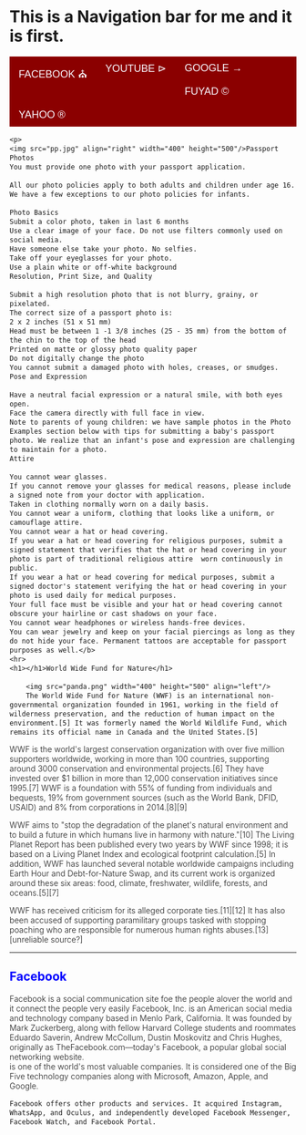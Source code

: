 <!DOCTYPE html>
<html lang="en-BD">
<head>
    <meta charset="UTF-8">
    <meta name="viewport" content="width=device-width, initial-scale=1.0">
    <title>Navigation bar</title>
</head>
<body>
    <h1>This is a Navigation bar for me and it is first.</h1>
    <ul>
        <li><a href="https://www.facebook.com">Facebook &#9962;</a></li>
        <li><a href="https://www.youtube.com">Youtube &#8883;</a></li>
        <li><a href="https://www.google.com">Google &#8594;</a></li>
        <li><a href="https://www.fuyadan.wordpress.com">Fuyad 	&#169;</a></li>
        <li><a href="https://www.yahoo.com">Yahoo &#174;</a></li>
    </ul>
    
    <p>
    <img src="pp.jpg" align="right" width="400" height="500"/>Passport Photos
    You must provide one photo with your passport application.
    
    All our photo policies apply to both adults and children under age 16. We have a few exceptions to our photo policies for infants.
    
    Photo Basics
    Submit a color photo, taken in last 6 months
    Use a clear image of your face. Do not use filters commonly used on social media.
    Have someone else take your photo. No selfies.
    Take off your eyeglasses for your photo.
    Use a plain white or off-white background
    Resolution, Print Size, and Quality
    
    Submit a high resolution photo that is not blurry, grainy, or pixelated.
    The correct size of a passport photo is:
    2 x 2 inches (51 x 51 mm) 
    Head must be between 1 -1 3/8 inches (25 - 35 mm) from the bottom of the chin to the top of the head
    Printed on matte or glossy photo quality paper
    Do not digitally change the photo
    You cannot submit a damaged photo with holes, creases, or smudges.
    Pose and Expression
    
    Have a neutral facial expression or a natural smile, with both eyes open. 
    Face the camera directly with full face in view. 
    Note to parents of young children: we have sample photos in the Photo Examples section below with tips for submitting a baby's passport photo. We realize that an infant's pose and expression are challenging to maintain for a photo. 
    Attire
    
    You cannot wear glasses.
    If you cannot remove your glasses for medical reasons, please include a signed note from your doctor with application.
    Taken in clothing normally worn on a daily basis.  
    You cannot wear a uniform, clothing that looks like a uniform, or camouflage attire. 
    You cannot wear a hat or head covering.
    If you wear a hat or head covering for religious purposes, submit a signed statement that verifies that the hat or head covering in your photo is part of traditional religious attire  worn continuously in public.
    If you wear a hat or head covering for medical purposes, submit a signed doctor's statement verifying the hat or head covering in your photo is used daily for medical purposes.
    Your full face must be visible and your hat or head covering cannot obscure your hairline or cast shadows on your face.
    You cannot wear headphones or wireless hands-free devices.
    You can wear jewelry and keep on your facial piercings as long as they do not hide your face. Permanent tattoos are acceptable for passport purposes as well.</b>
    <hr>
    <h1></h1>World Wide Fund for Nature</h1>
    
        <img src="panda.png" width="400" height="500" align="left"/>
        The World Wide Fund for Nature (WWF) is an international non-governmental organization founded in 1961, working in the field of wilderness preservation, and the reduction of human impact on the environment.[5] It was formerly named the World Wildlife Fund, which remains its official name in Canada and the United States.[5]

WWF is the world's largest conservation organization with over five million supporters worldwide, working in more than 100 countries, supporting around 3000 conservation and environmental projects.[6] They have invested over $1 billion in more than 12,000 conservation initiatives since 1995.[7] WWF is a foundation with 55% of funding from individuals and bequests, 19% from government sources (such as the World Bank, DFID, USAID) and 8% from corporations in 2014.[8][9]

WWF aims to "stop the degradation of the planet's natural environment and to build a future in which humans live in harmony with nature."[10] The Living Planet Report has been published every two years by WWF since 1998; it is based on a Living Planet Index and ecological footprint calculation.[5] In addition, WWF has launched several notable worldwide campaigns including Earth Hour and Debt-for-Nature Swap, and its current work is organized around these six areas: food, climate, freshwater, wildlife, forests, and oceans.[5][7]

WWF has received criticism for its alleged corporate ties.[11][12] It has also been accused of supporting paramilitary groups tasked with stopping poaching who are responsible for numerous human rights abuses.[13][unreliable source?]
<hr>
    <h2>Facebook</h2>
    Facebook is a social communication site foe the people alover the world and it connect the people very easily Facebook, Inc. is an American social media and technology company based in Menlo Park, California. It was founded by Mark Zuckerberg, along with fellow Harvard College students and roommates Eduardo Saverin, Andrew McCollum, Dustin Moskovitz and Chris Hughes, originally as TheFacebook.com—today's Facebook, a popular global social networking website. 
    <br> is one of the world's most valuable companies. It is considered one of the Big Five technology companies along with Microsoft, Amazon, Apple, and Google.

    Facebook offers other products and services. It acquired Instagram, WhatsApp, and Oculus, and independently developed Facebook Messenger, Facebook Watch, and Facebook Portal.


</p>

</body>
<style>
  body{background-color:seashell
  font-family: Arial, Helvetica, sans-serif;
  font-weight: 300;
  text-decoration: floralwhite;
  }
h2{
    color:blue;
}
uL{
    margin: 0;
    padding: 0;
    background-color: darkred;
    overflow: hidden;
}
li{
    float: left;
    list-style-type: none;
}
li a{
    padding: 10px 16px;
    display: block;
    text-transform: uppercase;
    font-size: large;
    font-weight: 500;
    font-family: Arial, Helvetica, sans-serif;
    text-decoration: none;
    color: ghostwhite;
    
}

li a:hover{
    color:black;
    background-color:lavender;
    transition: 0.1s;
}

</style>
    
</html>
